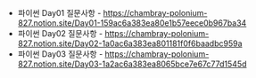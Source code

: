 - 파이썬 Day01 질문사항 - https://chambray-polonium-827.notion.site/Day01-159ac6a383ea80e1b57eece0b967ba34 <br>
- 파이썬 Day02 질문사항 - https://chambray-polonium-827.notion.site/Day02-1a0ac6a383ea801181f0f6baadbc959a <br>
- 파이썬 Day03 질문사항 - https://chambray-polonium-827.notion.site/Day03-1a2ac6a383ea8065bce7e67c77d1545d <br>
